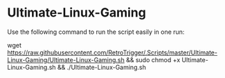 # Ultimate-Linux-Gaming

Use the following command to run the script easily in one run:

wget https://raw.githubusercontent.com/RetroTrigger/.Scripts/master/Ultimate-Linux-Gaming/Ultimate-Linux-Gaming.sh && sudo chmod +x Ultimate-Linux-Gaming.sh && ./Ultimate-Linux-Gaming.sh
